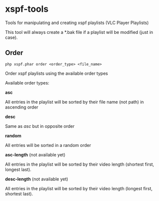 # xspf-tools
Tools for manipulating and creating xspf playlists (VLC Player Playlists)

This tool will always create a *.bak file if a playlist will be modified (just in case).



## Order

```php xspf.phar order <order_type> <file_name>```

Order xspf playlists using the available order types


Available order types:

**asc**

All entries in the playlist will be sorted by their file name (not path) in ascending order


**desc**

Same as *asc* but in opposite order


**random**

All entries will be sorted in a random order


**asc-length** (not available yet)

All entries in the playlist will be sorted by their video length (shortest first, longest last).

**desc-length** (not available yet)

All entries in the playlist will be sorted by their video length (longest first, shortest last).


